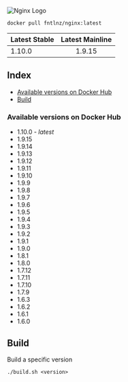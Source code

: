 ![Nginx Logo](http://i.imgur.com/DhBbBQF.png)

```
docker pull fntlnz/nginx:latest
```

| Latest Stable | Latest Mainline      |
| ------------- |:--------------------:|
| 1.10.0        | 1.9.15               |

## Index
- [Available versions on Docker Hub](#available-versions-on-docker-hub)
- [Build](#build)

### Available versions on Docker Hub

- 1.10.0 - *latest*
- 1.9.15
- 1.9.14
- 1.9.13
- 1.9.12
- 1.9.11
- 1.9.10
- 1.9.9
- 1.9.8
- 1.9.7
- 1.9.6
- 1.9.5
- 1.9.4
- 1.9.3
- 1.9.2
- 1.9.1
- 1.9.0
- 1.8.1
- 1.8.0
- 1.7.12
- 1.7.11
- 1.7.10
- 1.7.9
- 1.6.3
- 1.6.2
- 1.6.1
- 1.6.0

## Build

Build a specific version
```
./build.sh <version>
```
